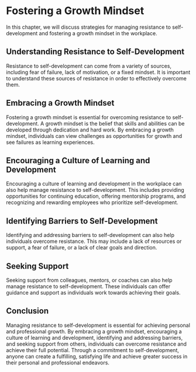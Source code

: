 Fostering a Growth Mindset
==============================================================================

In this chapter, we will discuss strategies for managing resistance to self-development and fostering a growth mindset in the workplace.

Understanding Resistance to Self-Development
--------------------------------------------

Resistance to self-development can come from a variety of sources, including fear of failure, lack of motivation, or a fixed mindset. It is important to understand these sources of resistance in order to effectively overcome them.

Embracing a Growth Mindset
--------------------------

Fostering a growth mindset is essential for overcoming resistance to self-development. A growth mindset is the belief that skills and abilities can be developed through dedication and hard work. By embracing a growth mindset, individuals can view challenges as opportunities for growth and see failures as learning experiences.

Encouraging a Culture of Learning and Development
-------------------------------------------------

Encouraging a culture of learning and development in the workplace can also help manage resistance to self-development. This includes providing opportunities for continuing education, offering mentorship programs, and recognizing and rewarding employees who prioritize self-development.

Identifying Barriers to Self-Development
----------------------------------------

Identifying and addressing barriers to self-development can also help individuals overcome resistance. This may include a lack of resources or support, a fear of failure, or a lack of clear goals and direction.

Seeking Support
---------------

Seeking support from colleagues, mentors, or coaches can also help manage resistance to self-development. These individuals can offer guidance and support as individuals work towards achieving their goals.

Conclusion
----------

Managing resistance to self-development is essential for achieving personal and professional growth. By embracing a growth mindset, encouraging a culture of learning and development, identifying and addressing barriers, and seeking support from others, individuals can overcome resistance and achieve their full potential. Through a commitment to self-development, anyone can create a fulfilling, satisfying life and achieve greater success in their personal and professional endeavors.
